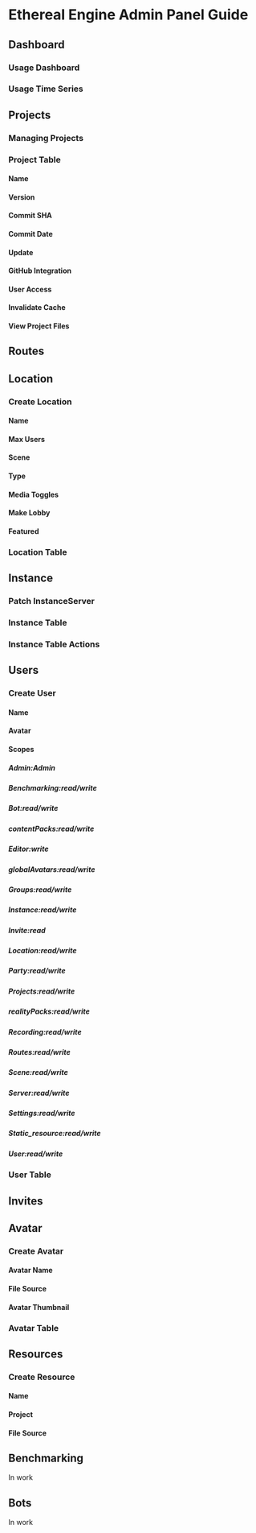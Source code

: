 # Ethereal Engine Admin Panel Guide
## Dashboard
### Usage Dashboard
### Usage Time Series
## Projects
### Managing Projects
### Project Table
#### Name
#### Version
#### Commit SHA
#### Commit Date
#### Update
#### GitHub Integration
#### User Access
#### Invalidate Cache
#### View Project Files
## Routes
## Location
### Create Location
#### Name
#### Max Users
#### Scene
#### Type
#### Media Toggles
#### Make Lobby
#### Featured
### Location Table
## Instance
### Patch InstanceServer
### Instance Table
### Instance Table Actions
## Users
### Create User
#### Name
#### Avatar
#### Scopes
##### Admin:Admin
##### Benchmarking:read/write
##### Bot:read/write
##### contentPacks:read/write
##### Editor:write
##### globalAvatars:read/write
##### Groups:read/write
##### Instance:read/write
##### Invite:read
##### Location:read/write
##### Party:read/write
##### Projects:read/write
##### realityPacks:read/write
##### Recording:read/write
##### Routes:read/write
##### Scene:read/write
##### Server:read/write
##### Settings:read/write
##### Static_resource:read/write
##### User:read/write
### User Table
## Invites
## Avatar
### Create Avatar
#### Avatar Name
#### File Source
#### Avatar Thumbnail
### Avatar Table
## Resources
### Create Resource
#### Name
#### Project
#### File Source
## Benchmarking
In work
## Bots
In work 
